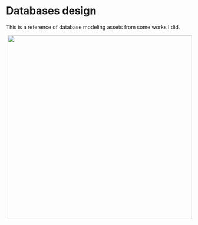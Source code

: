 # Databases design
This is a reference of database modeling assets from some works I did.

[<img src="./databases-design/src/master/ToDoList.svg" align="right" width="500">](https://www.figma.com/file/9VvuJBN8UuFll8YSq4aPSx/ERD-Kassbe?node-id=69925%3A358)


